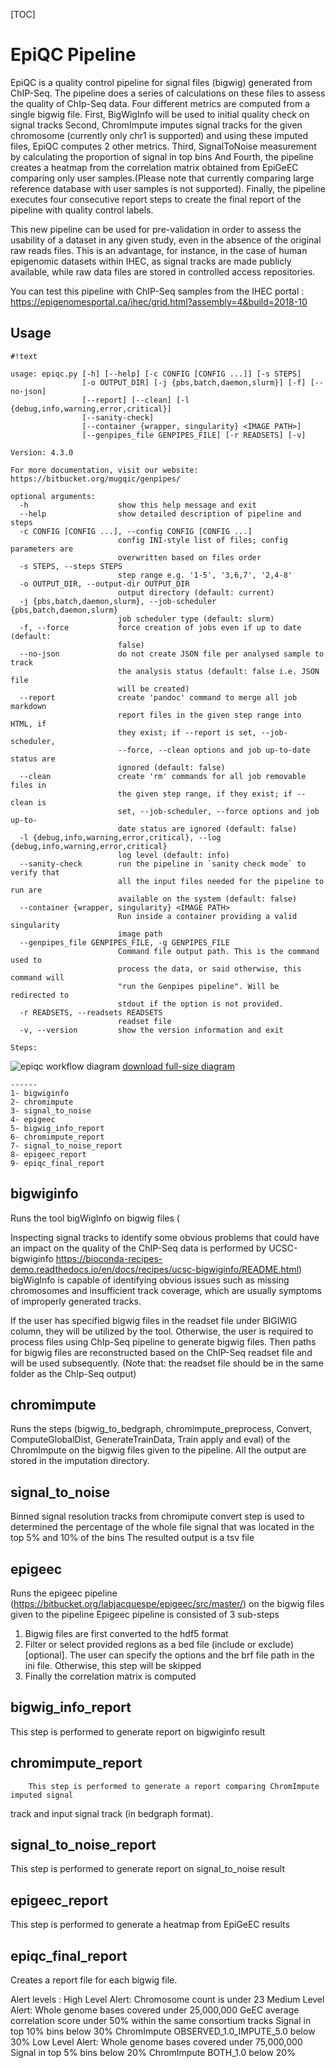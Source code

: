 [TOC]


EpiQC Pipeline
==============

EpiQC is a quality control pipeline for signal files (bigwig) generated from ChIP-Seq. The pipeline does a series of calculations on
these files to assess the quality of ChIp-Seq data. Four different metrics are computed from a single bigwig file.
First, BigWigInfo will be used to initial quality check on signal tracks
Second, ChromImpute imputes signal tracks for the given chromosome (currently only chr1 is supported) and using these imputed files, EpiQC computes 2 other metrics.
Third, SignalToNoise measurement by calculating the proportion of signal in top bins
And Fourth, the pipeline creates a heatmap from the correlation matrix obtained from EpiGeEC comparing only user samples.(Please note that currently comparing
large reference database with user samples is not supported).
Finally, the pipeline executes four consecutive report steps to create the final report of the pipeline with quality control labels.

This new pipeline can be used for pre-validation in order to assess the usability of a dataset in any given study, even
in the absence of the original raw reads files. This is an advantage, for instance, in the case of
human epigenomic datasets within IHEC, as signal tracks are made publicly available, while raw
data files are stored in controlled access repositories.

You can test this pipeline with ChIP-Seq samples from the IHEC portal :
https://epigenomesportal.ca/ihec/grid.html?assembly=4&build=2018-10


Usage
-----
```
#!text

usage: epiqc.py [-h] [--help] [-c CONFIG [CONFIG ...]] [-s STEPS]
                [-o OUTPUT_DIR] [-j {pbs,batch,daemon,slurm}] [-f] [--no-json]
                [--report] [--clean] [-l {debug,info,warning,error,critical}]
                [--sanity-check]
                [--container {wrapper, singularity} <IMAGE PATH>]
                [--genpipes_file GENPIPES_FILE] [-r READSETS] [-v]

Version: 4.3.0

For more documentation, visit our website: https://bitbucket.org/mugqic/genpipes/

optional arguments:
  -h                    show this help message and exit
  --help                show detailed description of pipeline and steps
  -c CONFIG [CONFIG ...], --config CONFIG [CONFIG ...]
                        config INI-style list of files; config parameters are
                        overwritten based on files order
  -s STEPS, --steps STEPS
                        step range e.g. '1-5', '3,6,7', '2,4-8'
  -o OUTPUT_DIR, --output-dir OUTPUT_DIR
                        output directory (default: current)
  -j {pbs,batch,daemon,slurm}, --job-scheduler {pbs,batch,daemon,slurm}
                        job scheduler type (default: slurm)
  -f, --force           force creation of jobs even if up to date (default:
                        false)
  --no-json             do not create JSON file per analysed sample to track
                        the analysis status (default: false i.e. JSON file
                        will be created)
  --report              create 'pandoc' command to merge all job markdown
                        report files in the given step range into HTML, if
                        they exist; if --report is set, --job-scheduler,
                        --force, --clean options and job up-to-date status are
                        ignored (default: false)
  --clean               create 'rm' commands for all job removable files in
                        the given step range, if they exist; if --clean is
                        set, --job-scheduler, --force options and job up-to-
                        date status are ignored (default: false)
  -l {debug,info,warning,error,critical}, --log {debug,info,warning,error,critical}
                        log level (default: info)
  --sanity-check        run the pipeline in `sanity check mode` to verify that
                        all the input files needed for the pipeline to run are
                        available on the system (default: false)
  --container {wrapper, singularity} <IMAGE PATH>
                        Run inside a container providing a valid singularity
                        image path
  --genpipes_file GENPIPES_FILE, -g GENPIPES_FILE
                        Command file output path. This is the command used to
                        process the data, or said otherwise, this command will
                        "run the Genpipes pipeline". Will be redirected to
                        stdout if the option is not provided.
  -r READSETS, --readsets READSETS
                        readset file
  -v, --version         show the version information and exit

Steps:
```
![epiqc workflow diagram](https://bitbucket.org/mugqic/genpipes/raw/master/resources/workflows/GenPipes_epiqc.resized.png)
[download full-size diagram](https://bitbucket.org/mugqic/genpipes/raw/master/resources/workflows/GenPipes_epiqc.png)
```
------
1- bigwiginfo
2- chromimpute
3- signal_to_noise
4- epigeec
5- bigwig_info_report
6- chromimpute_report
7- signal_to_noise_report
8- epigeec_report
9- epiqc_final_report

```
bigwiginfo
----------
Runs the tool bigWigInfo on bigwig files (

Inspecting signal tracks to identify some obvious problems that
could have an impact on the quality of the ChIP-Seq data is performed by UCSC-bigwiginfo
https://bioconda-recipes-demo.readthedocs.io/en/docs/recipes/ucsc-bigwiginfo/README.html)
bigWigInfo is capable of identifying obvious issues such as
missing chromosomes and insufficient track coverage, which are usually symptoms of
improperly generated tracks.

If the user has specified bigwig files in the readset file under BIGIWIG column, they will be utilized by
the tool. Otherwise, the user is required to process files using ChIp-Seq pipeline to generate
bigwig files. Then paths for bigwig files are reconstructed based on the ChIP-Seq readset file
and will be used subsequently.
(Note that: the readset file should be in the same folder as the ChIp-Seq output)

chromimpute
-----------
Runs the steps (bigwig_to_bedgraph, chromimpute_preprocess, Convert, ComputeGlobalDist,
GenerateTrainData, Train apply and eval) of the ChromImpute on the bigwig files given to the pipeline.
    All the output are stored in the imputation directory.


signal_to_noise
---------------
Binned signal resolution tracks from chromipute convert step is used to determined the
percentage of the whole file signal that was located in the top 5% and 10% of the bins
The resulted output is a tsv file

epigeec
-------
Runs the epigeec pipeline (https://bitbucket.org/labjacquespe/epigeec/src/master/)
on the bigwig files given to the pipeline
Epigeec pipeline is consisted of 3 sub-steps
1. Bigwig files are first converted to the hdf5 format
2. Filter or select provided regions as a bed file (include or exclude) [optional]. The user can specify
the options and the brf file path in the ini file. Otherwise, this step will be skipped
3. Finally the correlation matrix is computed


bigwig_info_report
------------------
This step is performed to generate report on bigwiginfo result

chromimpute_report
------------------
        This step is performed to generate a report comparing ChromImpute imputed signal
track and input signal track (in bedgraph format).

signal_to_noise_report
----------------------
This step is performed to generate report on signal_to_noise result

epigeec_report
--------------
This step is performed to generate a heatmap from EpiGeEC results

epiqc_final_report
------------------
Creates a report file for each bigwig file.

Alert levels :
    High Level Alert:
        Chromosome count is under 23
    Medium Level Alert:
        Whole genome bases covered under 25,000,000
        GeEC average correlation score under 50% within the same consortium tracks
        Signal in top 10% bins below 30%
        ChromImpute OBSERVED_1.0_IMPUTE_5.0 below 30%
    Low Level Alert:
        Whole genome bases covered under 75,000,000
        Signal in top 5% bins below 20%
        ChromImpute BOTH_1.0 below 20%


